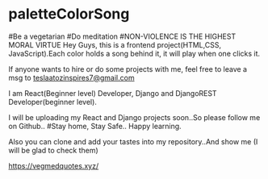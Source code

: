 # paletteColorSong
#Be a vegetarian 
#Do meditation
#NON-VIOLENCE IS THE HIGHEST MORAL VIRTUE
Hey Guys, this is a frontend project(HTML,CSS, JavaScript).Each color holds a song behind it, it will play when one clicks it.

If anyone wants to hire or do some projects with me, feel free to leave a msg to teslaatozinspires7@gmail.com 

I am React(Beginner level) Developer, Django and DjangoREST Developer(beginner level).

I will be uploading my React and Django projects soon..So please follow me on Github..
#Stay home, Stay Safe..
Happy learning.

Also you can clone and add your tastes into my repository..And show me (I will be glad to check them)

https://vegmedquotes.xyz/
